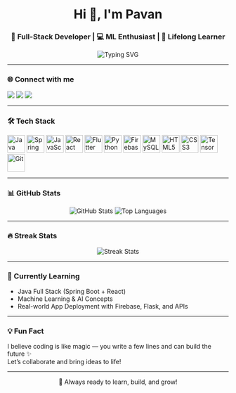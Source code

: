 <!-- GitHub Profile README for Pavan -->

<h1 align="center">Hi 👋, I'm Pavan</h1>
<h3 align="center">🚀 Full-Stack Developer | 💻 ML Enthusiast | 🌱 Lifelong Learner</h3>



<p align="center">
  <img src="https://readme-typing-svg.demolab.com?font=Fira+Code&size=20&pause=1000&color=F76C6C&center=true&vCenter=true&multiline=true&width=700&height=50&lines=I+build+Web+%26+Mobile+Apps+with+real+impact;Exploring+Java+Fullstack+%7C+Machine+Learning;Open+to+collaboration+%F0%9F%91%8D" alt="Typing SVG" />
</p>

---

### 🌐 Connect with me

<p align="left">
  <a href="https://linkedin.com/in/your-linkedin" target="_blank"><img src="https://img.shields.io/badge/LinkedIn-0077B5?style=for-the-badge&logo=linkedin&logoColor=white"/></a>
  <a href="mailto:your.email@example.com"><img src="https://img.shields.io/badge/Gmail-D14836?style=for-the-badge&logo=gmail&logoColor=white"/></a>
  <a href="https://twitter.com/your-twitter" target="_blank"><img src="https://img.shields.io/badge/Twitter-1DA1F2?style=for-the-badge&logo=twitter&logoColor=white"/></a>
</p>

---

### 🛠️ Tech Stack

<p align="left">
  <img src="https://cdn.jsdelivr.net/gh/devicons/devicon/icons/java/java-original.svg" height="40" alt="Java"/>
  <img src="https://cdn.jsdelivr.net/gh/devicons/devicon/icons/spring/spring-original.svg" height="40" alt="Spring Boot"/>
  <img src="https://cdn.jsdelivr.net/gh/devicons/devicon/icons/javascript/javascript-original.svg" height="40" alt="JavaScript"/>
  <img src="https://cdn.jsdelivr.net/gh/devicons/devicon/icons/react/react-original.svg" height="40" alt="React"/>
  <img src="https://cdn.jsdelivr.net/gh/devicons/devicon/icons/flutter/flutter-original.svg" height="40" alt="Flutter"/>
  <img src="https://cdn.jsdelivr.net/gh/devicons/devicon/icons/python/python-original.svg" height="40" alt="Python"/>
  <img src="https://cdn.jsdelivr.net/gh/devicons/devicon/icons/firebase/firebase-plain.svg" height="40" alt="Firebase"/>
  <img src="https://cdn.jsdelivr.net/gh/devicons/devicon/icons/mysql/mysql-original.svg" height="40" alt="MySQL"/>
  <img src="https://cdn.jsdelivr.net/gh/devicons/devicon/icons/html5/html5-original.svg" height="40" alt="HTML5"/>
  <img src="https://cdn.jsdelivr.net/gh/devicons/devicon/icons/css3/css3-original.svg" height="40" alt="CSS3"/>
  <img src="https://cdn.jsdelivr.net/gh/devicons/devicon/icons/tensorflow/tensorflow-original.svg" height="40" alt="TensorFlow"/>
  <img src="https://cdn.jsdelivr.net/gh/devicons/devicon/icons/git/git-original.svg" height="40" alt="Git"/>
</p>

---

### 📊 GitHub Stats

<p align="center">
  <img src="https://github-readme-stats.vercel.app/api?username=pavananupoju&show_icons=true&theme=tokyonight" alt="GitHub Stats"/>
  <img src="https://github-readme-stats.vercel.app/api/top-langs/?username=pavananupoju&layout=compact&theme=tokyonight" alt="Top Languages"/>
</p>

---

### 🔥 Streak Stats

<p align="center">
  <img src="https://github-readme-streak-stats.herokuapp.com?user=pavananupoju&theme=tokyonight" alt="Streak Stats"/>
</p>

---

### 🧠 Currently Learning

- Java Full Stack (Spring Boot + React)
- Machine Learning & AI Concepts
- Real-world App Deployment with Firebase, Flask, and APIs

---

### 💡 Fun Fact

I believe coding is like magic — you write a few lines and can build the future ✨  
Let’s collaborate and bring ideas to life!

---

<p align="center">
  🚀 Always ready to learn, build, and grow!
</p>
